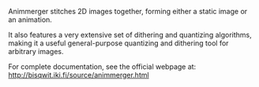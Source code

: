 Animmerger stitches 2D images together,
forming either a static image or an animation.

It also features a very extensive set of dithering and quantizing algorithms,
making it a useful general-purpose quantizing and dithering tool for
arbitrary images.

For complete documentation, see the official webpage at:
http://bisqwit.iki.fi/source/animmerger.html
